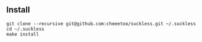 ## Install
```
git clone --recursive git@github.com:cheeetoo/suckless.git ~/.suckless
cd ~/.suckless
make install
```
